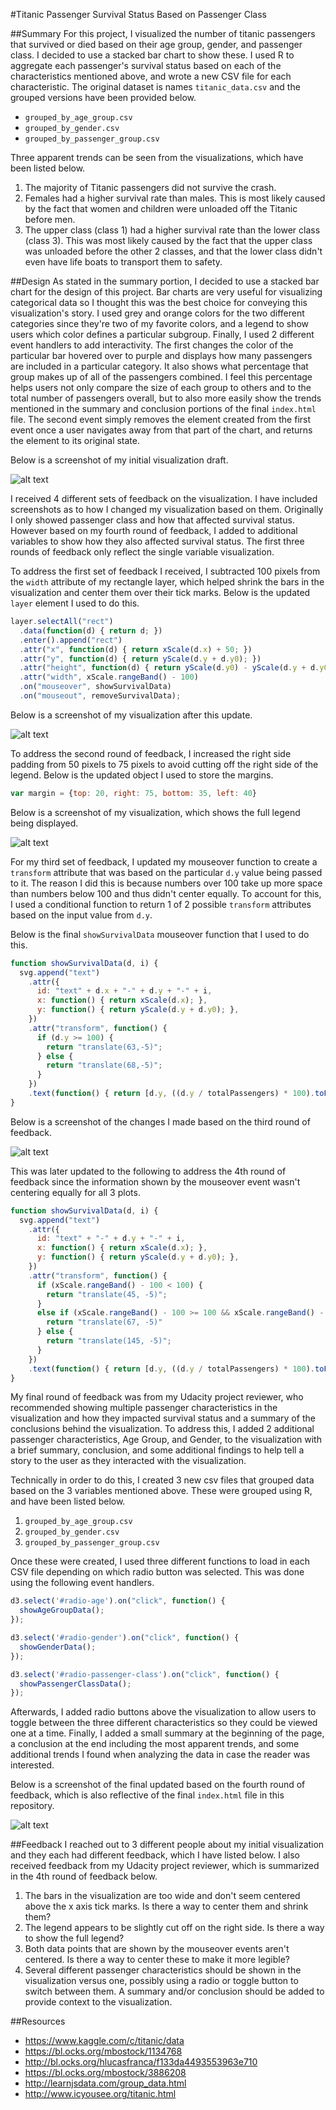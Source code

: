 #Titanic Passenger Survival Status Based on Passenger Class

##Summary
For this project, I visualized the number of titanic passengers that survived or died based on their age group, gender, and passenger class. I decided to use a stacked bar chart to show these. I used R to aggregate each passenger's survival status based on each of the characteristics mentioned above, and wrote a new CSV file for each characteristic. The original dataset is names `titanic_data.csv` and the grouped versions have been provided below.

  * `grouped_by_age_group.csv`
  * `grouped_by_gender.csv`
  * `grouped_by_passenger_group.csv`

Three apparent trends can be seen from the visualizations, which have been listed below.

  1. The majority of Titanic passengers did not survive the crash.
  2. Females had a higher survival rate than males. This is most likely caused by the fact that women and children were unloaded off the Titanic before men.
  3. The upper class (class 1) had a higher survival rate than the lower class (class 3). This was most likely caused by the fact that the upper class was unloaded before the other 2 classes, and that the lower class didn't even have life boats to transport them to safety.     

##Design
As stated in the summary portion, I decided to use a stacked bar chart for the design of this project. Bar charts are very useful for visualizing categorical data so I thought this was the best choice for conveying this visualization's story. I used grey and orange colors for the two different categories since they're two of my favorite colors, and a legend to show users which color defines a particular subgroup. Finally, I used 2 different event handlers to add interactivity. The first changes the color of the particular bar hovered over to purple and displays how many passengers are included in a particular category. It also shows what percentage that group makes up of all of the passengers combined. I feel this percentage helps users not only compare the size of each group to others and to the total number of passengers overall, but to also more easily show the trends mentioned in the summary and conclusion portions of the final `index.html` file. The second event simply removes the element created from the first event once a user navigates away from that part of the chart, and returns the element to its original state.

Below is a screenshot of my initial visualization draft.

![alt text](https://github.com/bljustice/titanic-survival-data-visualization/blob/master/first-design.png)

I received 4 different sets of feedback on the visualization. I have included screenshots as to how I changed my visualization based on them. Originally I only showed passenger class and how that affected survival status. However based on my fourth round of feedback, I added to additional variables to show how they also affected survival status. The first three rounds of feedback only reflect the single variable visualization.

To address the first set of feedback I received, I subtracted 100 pixels from the `width` attribute of my rectangle layer, which helped shrink the bars in the visualization and center them over their tick marks. Below is the updated `layer` element I used to do this.

```javascript
layer.selectAll("rect")
  .data(function(d) { return d; })
  .enter().append("rect")
  .attr("x", function(d) { return xScale(d.x) + 50; })
  .attr("y", function(d) { return yScale(d.y + d.y0); })
  .attr("height", function(d) { return yScale(d.y0) - yScale(d.y + d.y0); })
  .attr("width", xScale.rangeBand() - 100)
  .on("mouseover", showSurvivalData)
  .on("mouseout", removeSurvivalData);
```
Below is a screenshot of my visualization after this update.

![alt text](https://github.com/bljustice/titanic-survival-data-visualization/blob/master/first-feedback-implemented.png)

To address the second round of feedback, I increased the right side padding from 50 pixels to 75 pixels to avoid cutting off the right side of the legend. Below is the updated object I used to store the margins.

```javascript
var margin = {top: 20, right: 75, bottom: 35, left: 40}
```

Below is a screenshot of my visualization, which shows the full legend being displayed.

![alt text](https://github.com/bljustice/titanic-survival-data-visualization/blob/master/second-feedback-implemented.png)

For my third set of feedback, I updated my mouseover function to create a `transform` attribute that was based on the particular `d.y` value being passed to it. The reason I did this is because numbers over 100 take up more space than numbers below 100 and thus didn't center equally. To account for this, I used a conditional function to return 1 of 2 possible `transform` attributes based on the input value from `d.y`.

Below is the final `showSurvivalData` mouseover function that I used to do this.  

```javascript
function showSurvivalData(d, i) {
  svg.append("text")
    .attr({
      id: "text" + d.x + "-" + d.y + "-" + i,
      x: function() { return xScale(d.x); },
      y: function() { return yScale(d.y + d.y0); },
    })
    .attr("transform", function() {
      if (d.y >= 100) {
        return "translate(63,-5)";
      } else {
        return "translate(68,-5)";
      }
    })
    .text(function() { return [d.y, ((d.y / totalPassengers) * 100).toFixed(2) + "% of Total Passengers"]; });
}
```

Below is a screenshot of the changes I made based on the third round of feedback.

![alt text](https://github.com/bljustice/titanic-survival-data-visualization/blob/master/third-feedback-implemented.png)

This was later updated to the following to address the 4th round of feedback since the information shown by the mouseover event wasn't centering equally for all 3 plots.

```javascript
function showSurvivalData(d, i) {
  svg.append("text")
    .attr({
      id: "text" + "-" + d.y + "-" + i,
      x: function() { return xScale(d.x); },
      y: function() { return yScale(d.y + d.y0); },
    })
    .attr("transform", function() {
      if (xScale.rangeBand() - 100 < 100) {
        return "translate(45, -5)";
      }
      else if (xScale.rangeBand() - 100 >= 100 && xScale.rangeBand() - 100 <= 190) {
        return "translate(67, -5)"
      } else {
        return "translate(145, -5)";
      }
    })
    .text(function() { return [d.y, ((d.y / totalPassengers) * 100).toFixed(2) + "% of Total Passengers"]; });
}
```

My final round of feedback was from my Udacity project reviewer, who recommended showing multiple passenger characteristics in the visualization and how they impacted survival status and a summary of the conclusions behind the visualization. To address this, I added 2 additional passenger characteristics, Age Group, and Gender, to the visualization with a brief summary, conclusion, and some additional findings to help tell a story to the user as they interacted with the visualization.

Technically in order to do this, I created 3 new csv files that grouped data based on the 3 variables mentioned above. These were grouped using R, and have been listed below.

  1. `grouped_by_age_group.csv`
  2. `grouped_by_gender.csv`
  3. `grouped_by_passenger_group.csv`

Once these were created, I used three different functions to load in each CSV file depending on which radio button was selected. This was done using the following event handlers.

```javascript
d3.select('#radio-age').on("click", function() {
  showAgeGroupData();
});

d3.select('#radio-gender').on("click", function() {
  showGenderData();
});

d3.select('#radio-passenger-class').on("click", function() {
  showPassengerClassData();
});
```

Afterwards, I added radio buttons above the visualization to allow users to toggle between the three different characteristics so they could be viewed one at a time. Finally, I added a small summary at the beginning of the page, a conclusion at the end including the most apparent trends, and some additional trends I found when analyzing the data in case the reader was interested.

Below is a screenshot of the final updated based on the fourth round of feedback, which is also reflective of the final `index.html` file in this repository.

![alt text](https://github.com/bljustice/titanic-survival-data-visualization/blob/master/fourth-feedback-implemented.png)

##Feedback
I reached out to 3 different people about my initial visualization and they each had different feedback, which I have listed below. I also received feedback from my Udacity project reviewer, which is summarized in the 4th round of feedback below.

  1. The bars in the visualization are too wide and don't seem centered above the x axis tick marks. Is there a way to center them and shrink them?
  2. The legend appears to be slightly cut off on the right side. Is there a way to show the full legend?
  3. Both data points that are shown by the mouseover events aren't centered. Is there a way to center these to make it more legible?
  4. Several different passenger characteristics should be shown in the visualization versus one, possibly using a radio or toggle button to switch between them. A summary and/or conclusion should be added to provide context to the visualization.

##Resources
  * https://www.kaggle.com/c/titanic/data
  * https://bl.ocks.org/mbostock/1134768
  * http://bl.ocks.org/hlucasfranca/f133da4493553963e710
  * https://bl.ocks.org/mbostock/3886208
  * http://learnjsdata.com/group_data.html
  * http://www.icyousee.org/titanic.html
